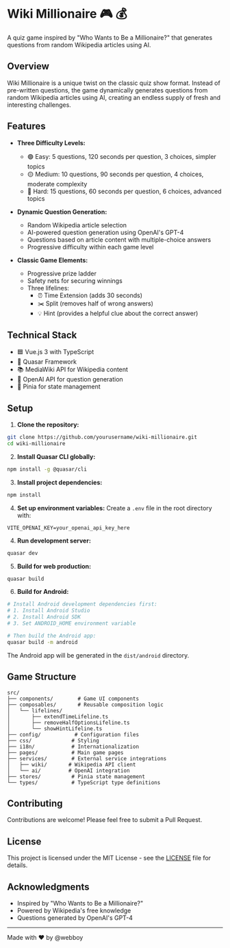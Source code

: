 # Wiki Millionaire 🎮 💰

A quiz game inspired by "Who Wants to Be a Millionaire?" that generates questions from random Wikipedia articles using AI.

## Overview

Wiki Millionaire is a unique twist on the classic quiz show format. Instead of pre-written questions, the game dynamically generates questions from random Wikipedia articles using AI, creating an endless supply of fresh and interesting challenges.

## Features

- **Three Difficulty Levels:**
    - 🟢 Easy: 5 questions, 120 seconds per question, 3 choices, simpler topics
    - 🟡 Medium: 10 questions, 90 seconds per question, 4 choices, moderate complexity
    - 🔴 Hard: 15 questions, 60 seconds per question, 6 choices, advanced topics

- **Dynamic Question Generation:**
    - Random Wikipedia article selection
    - AI-powered question generation using OpenAI's GPT-4
    - Questions based on article content with multiple-choice answers
    - Progressive difficulty within each game level

- **Classic Game Elements:**
    - Progressive prize ladder
    - Safety nets for securing winnings
    - Three lifelines:
        - ⏰ Time Extension (adds 30 seconds)
        - ✂️ Split (removes half of wrong answers)
        - 💡 Hint (provides a helpful clue about the correct answer)

## Technical Stack

- 🟦 Vue.js 3 with TypeScript
- 🔷 Quasar Framework
- 📚 MediaWiki API for Wikipedia content
- 🤖 OpenAI API for question generation
- 🏪 Pinia for state management

## Setup

1. **Clone the repository:**
```bash
git clone https://github.com/yourusername/wiki-millionaire.git
cd wiki-millionaire
```

2. **Install Quasar CLI globally:**
```bash
npm install -g @quasar/cli
```

3. **Install project dependencies:**
```bash
npm install
```

4. **Set up environment variables:**
   Create a `.env` file in the root directory with:
```env
VITE_OPENAI_KEY=your_openai_api_key_here
```

4. **Run development server:**
```bash
quasar dev
```

5. **Build for web production:**
```bash
quasar build
```

6. **Build for Android:**
```bash
# Install Android development dependencies first:
# 1. Install Android Studio
# 2. Install Android SDK
# 3. Set ANDROID_HOME environment variable

# Then build the Android app:
quasar build -m android
```

The Android app will be generated in the `dist/android` directory.

## Game Structure

```
src/
├── components/        # Game UI components
├── composables/       # Reusable composition logic
│   └── lifelines/
│       ├── extendTimeLifeline.ts
│       ├── removeHalfOptionsLifeline.ts
│       └── showHintLifeline.ts
├── config/           # Configuration files
├── css/             # Styling
├── i18n/            # Internationalization
├── pages/           # Main game pages
├── services/        # External service integrations
│   ├── wiki/       # Wikipedia API client
│   └── ai/         # OpenAI integration
├── stores/          # Pinia state management
└── types/           # TypeScript type definitions
```

## Contributing

Contributions are welcome! Please feel free to submit a Pull Request.

## License

This project is licensed under the MIT License - see the [LICENSE](LICENSE) file for details.

## Acknowledgments

- Inspired by "Who Wants to Be a Millionaire?"
- Powered by Wikipedia's free knowledge
- Questions generated by OpenAI's GPT-4

---

Made with ❤️ by @webboy